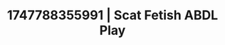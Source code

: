 ---
categories:
- Mindful JOI
- Anal play
- Naughty librarian
- Afterglow vibes
- Cyberpunk intimacy
image: /assets/images/1747788355991.jpg
layout: post
seo:
  description: Featured content with premium Scat Fetish, ABDL Play. HD images available.
  keywords: Scat Fetish, ABDL Play
  og_image: /assets/images/1747788355991.jpg
  schema_type: VisualArtwork
tags:
- ABDL Play
- Scat Fetish
- '#1747788355991'
title: 1747788355991 | Scat Fetish ABDL Play
---